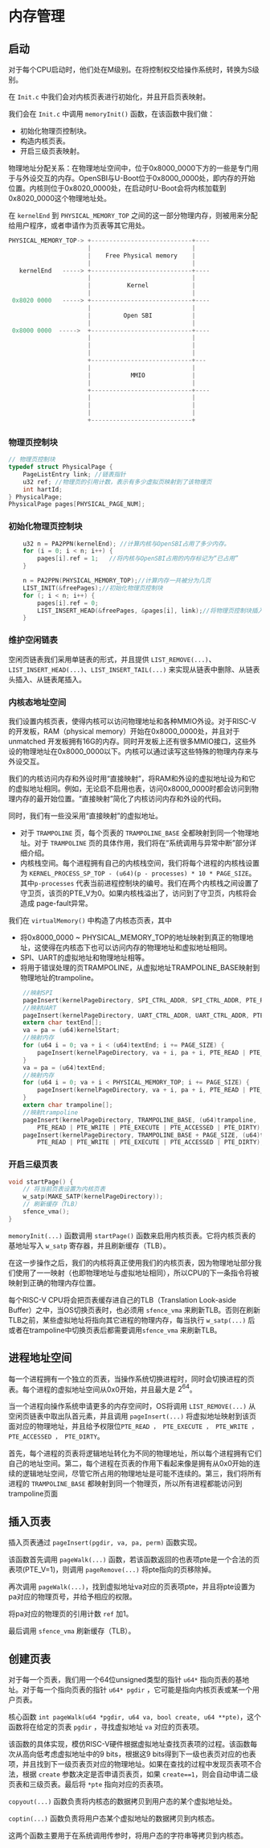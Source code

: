 # 内存管理

## 启动

对于每个CPU启动时，他们处在M级别。在将控制权交给操作系统时，转换为S级别。

在 `Init.c` 中我们会对内核页表进行初始化，并且开启页表映射。

我们会在 `Init.c` 中调用 `memoryInit()` 函数，在该函数中我们做：

- 初始化物理页控制块。
- 构造内核页表。
- 开启三级页表映射。

物理地址分配关系：在物理地址空间中，位于0x8000_0000下方的一些是专门用于与外设交互的内存。OpenSBI与U-Boot位于0x8000_0000处，即内存的开始位置。内核则位于0x8020_0000处，在启动时U-Boot会将内核加载到0x8020_0000这个物理地址处。

在 `kernelEnd` 到 `PHYSICAL_MEMORY_TOP` 之间的这一部分物理内存，则被用来分配给用户程序，或者申请作为页表等其它用处。

```c
PHYSICAL_MEMORY_TOP-> +----------------------------+----
                      |                            |     
                      |    Free Physical memory    |    
                      |                            |                         
   kernelEnd   -----> +----------------------------+----
                      |                            |                         
                      |          Kernel 	       |    
                      |                            |                           
 0x8020 0000   -----> +----------------------------+----
                      |                            |                           
                      |         Open SBI           |    
                      |                            |                 
 0x8000 0000  ----->  +----------------------------+----
                      |                            |                           
                      |                            |                           
                      |                            |                           
                      +----------------------------+---
                      |                            |                           
                      |           MMIO             |                
                      |                            |                           
                      +----------------------------+----
                      |                            |                           
                      |                            |                           
                      |                            |                           
                      +----------------------------+                           

```

### 物理页控制块

```c
// 物理页控制块
typedef struct PhysicalPage {
    PageListEntry link; //链表指针
    u32 ref; //物理页的引用计数，表示有多少虚拟页映射到了该物理页
    int hartId;
} PhysicalPage;
PhysicalPage pages[PHYSICAL_PAGE_NUM];
```

### 初始化物理页控制块

```c
    u32 n = PA2PPN(kernelEnd); //计算内核与OpenSBI占用了多少内存。
    for (i = 0; i < n; i++) {
        pages[i].ref = 1;	//将内核与OpenSBI占用的内存标记为“已占用”
    }

    n = PA2PPN(PHYSICAL_MEMORY_TOP);//计算内存一共被分为几页
    LIST_INIT(&freePages);//初始化物理页控制块
    for (; i < n; i++) {
        pages[i].ref = 0;
        LIST_INSERT_HEAD(&freePages, &pages[i], link);//将物理页控制块插入“空闲链表”
    }
```

### 维护空闲链表

空闲页链表我们采用单链表的形式，并且提供 `LIST_REMOVE(...)`、`LIST_INSERT_HEAD(...)`、`LIST_INSERT_TAIL(...)` 来实现从链表中删除、从链表头插入、从链表尾插入。

### 内核态地址空间

我们设置内核页表，使得内核可以访问物理地址和各种MMIO外设。对于RISC-V的开发板，RAM（physical memory）开始在0x8000_0000处，并且对于unmatched 开发板拥有16G的内存。同时开发板上还有很多MMIO接口，这些外设的物理地址在0x8000_0000以下。内核可以通过读写这些特殊的物理内存来与外设交互。

我们的内核访问内存和外设时用“直接映射”，将RAM和外设的虚拟地址设为和它的虚拟地址相同。例如，无论启不启用也表，访问0x8000_0000时都会访问到物理内存的最开始位置。“直接映射”简化了内核访问内存和外设的代码。

同时，我们有一些没采用“直接映射”的虚拟地址。

- 对于 `TRAMPOLINE` 页，每个页表的 `TRAMPOLINE_BASE` 全都映射到同一个物理地址。对于 `TRAMPOLINE` 页的具体作用，我们将在“系统调用与异常中断”部分详细介绍。
- 内核栈空间。每个进程拥有自己的内核栈空间，我们将每个进程的内核栈设置为 `KERNEL_PROCESS_SP_TOP - (u64)(p - processes) * 10 * PAGE_SIZE`。其中`p-processes` 代表当前进程控制块的编号。我们在两个内核栈之间设置了守卫页，该页的PTE_V为0。如果内核栈溢出了，访问到了守卫页，内核将会造成 page-fault异常。

我们在 `virtualMemory()` 中构造了内核态页表，其中

- 将0x8000_0000 ~ PHYSICAL_MEMORY_TOP的地址映射到真正的物理地址，这使得在内核态下也可以访问内存的物理地址和虚拟地址相同。
- SPI、UART的虚拟地址和物理地址相等。
- 将用于错误处理的页TRAMPOLINE，从虚拟地址TRAMPOLINE_BASE映射到物理地址的trampoline。

```c
	//映射SPI
	pageInsert(kernelPageDirectory, SPI_CTRL_ADDR, SPI_CTRL_ADDR, PTE_READ | PTE_WRITE | PTE_ACCESSED | PTE_DIRTY);
    //映射UART
	pageInsert(kernelPageDirectory, UART_CTRL_ADDR, UART_CTRL_ADDR, PTE_READ | PTE_WRITE | PTE_ACCESSED | PTE_DIRTY);
    extern char textEnd[];
    va = pa = (u64)kernelStart;
    //映射内存
	for (u64 i = 0; va + i < (u64)textEnd; i += PAGE_SIZE) {
        pageInsert(kernelPageDirectory, va + i, pa + i, PTE_READ | PTE_EXECUTE | PTE_WRITE | PTE_ACCESSED | PTE_DIRTY);
    }
    va = pa = (u64)textEnd;
    //映射内存
	for (u64 i = 0; va + i < PHYSICAL_MEMORY_TOP; i += PAGE_SIZE) {
        pageInsert(kernelPageDirectory, va + i, pa + i, PTE_READ | PTE_WRITE | PTE_ACCESSED | PTE_DIRTY);
    }
    extern char trampoline[];
	//映射trampoline
    pageInsert(kernelPageDirectory, TRAMPOLINE_BASE, (u64)trampoline, 
        PTE_READ | PTE_WRITE | PTE_EXECUTE | PTE_ACCESSED | PTE_DIRTY);
    pageInsert(kernelPageDirectory, TRAMPOLINE_BASE + PAGE_SIZE, (u64)trampoline + PAGE_SIZE, 
        PTE_READ | PTE_WRITE | PTE_EXECUTE | PTE_ACCESSED | PTE_DIRTY);
```

### 开启三级页表

```c
void startPage() {
    // 将当前页表设置为内核页表
    w_satp(MAKE_SATP(kernelPageDirectory));
    // 刷新缓存（TLB）
    sfence_vma();
}
```

`memoryInit(...)` 函数调用 `startPage()` 函数来启用内核页表。它将内核页表的基地址写入 `w_satp` 寄存器，并且刷新缓存（TLB）。

在这一步操作之后，我们的内核将真正使用我们的内核页表，因为物理地址部分我们使用了一一映射（也即物理地址与虚拟地址相同），所以CPU的下一条指令将被映射到正确的物理内存位置。

每个RISC-V CPU将会把页表缓存进自己的TLB（Translation Look-aside Buffer）之中，当OS切换页表时，也必须用 `sfence_vma` 来刷新TLB。否则在刷新TLB之前，某些虚拟地址将指向其它进程的物理内存，每当执行 `w_satp(...)` 后或者在trampoline中切换页表后都需要调用`sfence_vma` 来刷新TLB。

## 进程地址空间

每一个进程拥有一个独立的页表，当操作系统切换进程时，同时会切换进程的页表。每个进程的虚拟地址空间从0x0开始，并且最大是 $2^64$。

当一个进程向操作系统申请更多的内存空间时，OS将调用 `LIST_REMOVE(...)` 从空闲页链表中取出队首元素，并且调用 `pageInsert(...)` 将虚拟地址映射到该页面对应的物理地址，并且给予权限位`PTE_READ ， PTE_EXECUTE ， PTE_WRITE ， PTE_ACCESSED ， PTE_DIRTY`。

首先，每个进程的页表将逻辑地址转化为不同的物理地址，所以每个进程拥有它们自己的地址空间。第二，每个进程在页表的作用下看起来像是拥有从0x0开始的连续的逻辑地址空间，尽管它所占用的物理地址是可能不连续的。第三，我们将所有进程的 `TRAMPOLINE_BASE` 都映射到同一个物理页，所以所有进程都能访问到trampoline页面

## 插入页表

插入页表通过 `pageInsert(pgdir, va, pa, perm)` 函数实现。

该函数首先调用 `pageWalk(...)` 函数，若该函数返回的也表项pte是一个合法的页表项(PTE_V=1)，则调用 `pageRemove(...)` 将pte指向的页移除掉。

再次调用 `pageWalk(...)`，找到虚拟地址va对应的页表项pte，并且将pte设置为pa对应的物理页号，并给予相应的权限。

将pa对应的物理页的引用计数 `ref` 加1。

最后调用 `sfence_vma` 刷新缓存（TLB）。

## 创建页表

对于每一个页表，我们用一个64位unsigned类型的指针 `u64*` 指向页表的基地址。对于每一个指向页表的指针 `u64* pgdir` ，它可能是指向内核页表或某一个用户页表。

核心函数 `int pageWalk(u64 *pgdir, u64 va, bool create, u64 **pte)`，这个函数将在给定的页表 `pgdir` ，寻找虚拟地址 `va` 对应的页表项。

该函数的具体实现，模仿RISC-V硬件根据虚拟地址查找页表项的过程。该函数每次从高向低考虑虚拟地址中的9 bits，根据这9 bits得到下一级也表页对应的也表项，并且找到下一级页表页对应的物理地址。如果在查找的过程中发现页表项不合法，根据 `create` 参数决定是否申请页表页，如果 `create==1`，则会自动申请二级页表和三级页表。最后将 `*pte` 指向对应的页表项。

`copyout(...)` 函数负责将内核态的数据拷贝到用户态的某个虚拟地址处。

`coptin(...)` 函数负责将用户态某个虚拟地址的数据拷贝到内核态。

这两个函数主要用于在系统调用传参时，将用户态的字符串等拷贝到内核态。


